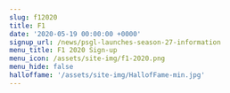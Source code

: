 ```yaml
---
slug: f12020
title: F1
date: '2020-05-19 00:00:00 +0000'
signup_url: /news/psgl-launches-season-27-information
menu_title: F1 2020 Sign-up
menu_icon: /assets/site-img/f1-2020.png
menu_hide: false
halloffame: '/assets/site-img/HallofFame-min.jpg'
---
```

